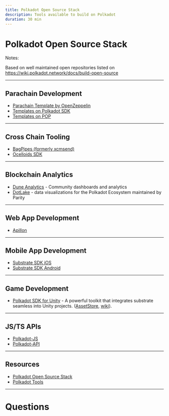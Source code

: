 ```yaml
---
title: Polkadot Open Source Stack
description: Tools available to build on Polkadot
duration: 30 min
---
```


# Polkadot Open Source Stack

Notes:

Based on well maintained open repositories listed on https://wiki.polkadot.network/docs/build-open-source


---

## Parachain Development

<pba-col center>

- [Parachain Template by OpenZeppelin](https://github.com/OpenZeppelin/polkadot-runtime-templates)
- [Templates on Polkadot SDK](https://github.com/paritytech/polkadot-sdk/tree/master/templates)
- [Templates on POP](https://github.com/r0gue-io/pop-cli)

</pba-col>

---

## Cross Chain Tooling

<pba-col center>

- [BagPipes (formerly xcmsend)](https://github.com/XcmSend/app)
- [Ocelloids SDK](https://github.com/sodazone/ocelloids-sdk)

</pba-col>

---

## Blockchain Analytics

<pba-col center>

- [Dune Analytics](https://dune.com/substrate) - Community dashboards and analytics
- [DotLake](https://dashboards.data.paritytech.io/) - data visualizations for the Polkadot Ecosystem maintained by Parity

</pba-col>

---

## Web App Development

<pba-col center>

- [Apillon](https://apillon.io/)

</pba-col>

---

## Mobile App Development

<pba-col center>

- [Substrate SDK iOS](https://github.com/novasamatech/substrate-sdk-ios)
- [Substrate SDK Android](https://github.com/novasamatech/substrate-sdk-android)

</pba-col>

---

## Game Development

<pba-col center>

- [Polkadot SDK for Unity](https://github.com/PolkadotPlay/Polkadot.Unity.SDK) - A powerful toolkit
  that integrates substrate seamless into Unity projects.
  ([AssetStore](https://assetstore.unity.com/packages/decentralization/infrastructure/polkadot-sdk-for-unity-273535),
  [wiki](https://github.com/PolkadotPlay/Polkadot.Unity.SDK/wiki)).

</pba-col>

---

## JS/TS APIs

<pba-col center>

- [Polkadot-JS](https://polkadot.js.org/)
- [Polkadot-API](https://github.com/polkadot-api/polkadot-api)

</pba-col>

---

## Resources

<pba-col center>

- [Polkadot Open Source Stack](https://wiki.polkadot.network/docs/build-open-source)
- [Polkadot Tools](https://wiki.polkadot.network/docs/build-tools-index)

</pba-col>

---

<!-- .slide: data-background-color="#4A2439" -->

# Questions
